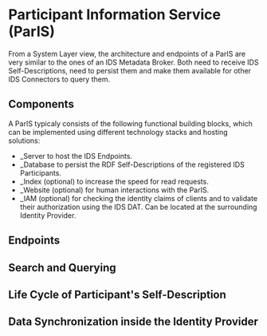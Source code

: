 # Participant Information Service (ParIS)

From a System Layer view, the architecture and endpoints of a ParIS are very similar to the ones of an IDS Metadata Broker. Both need to receive IDS Self-Descriptions, need to persist them and make them available for other IDS Connectors to query them. 

## Components

A ParIS typicaly consists of the following functional building blocks, which can be implemented using different technology stacks and hosting solutions:

- _Server to host the IDS Endpoints.
- _Database to persist the RDF Self-Descriptions of the registered IDS Participants.
- _Index (optional) to increase the speed for read requests.
- _Website (optional) for human interactions with the ParIS.
- _IAM (optional) for checking the identity claims of clients and to validate their authorization using the IDS DAT. Can be located at the surrounding Identity Provider.

## Endpoints

## Search and Querying

## Life Cycle of Participant's Self-Description


## Data Synchronization inside the Identity Provider
